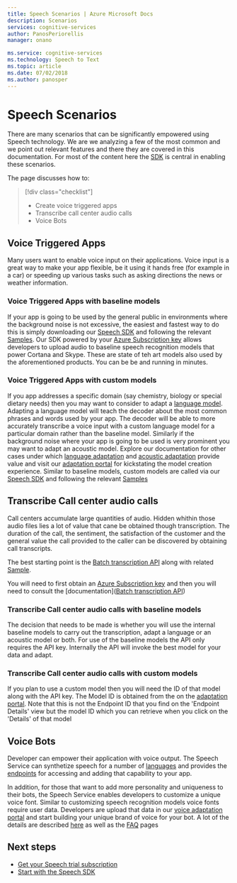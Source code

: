 ```yaml
---
title: Speech Scenarios | Azure Microsoft Docs
description: Scenarios
services: cognitive-services
author: PanosPeriorellis
manager: onano

ms.service: cognitive-services
ms.technology: Speech to Text
ms.topic: article
ms.date: 07/02/2018
ms.author: panosper
---
```


# Speech Scenarios

There are many scenarios that can be significantly empowered using Speech technology. We are we analyzing a few of the most common and we point out relevant features and there they are covered in this documentation. For most of the content here the [SDK](speech-sdk.md) is central in enabling these scenarios.

The page discusses how to:
> [!div class="checklist"]
> * Create voice triggered apps
> * Transcribe call center audio calls
> * Voice Bots

## Voice Triggered Apps

Many users want to enable voice input on their applications. Voice input is a great way to make your app flexible, be it using it hands free (for example in a car) or speeding up various tasks such as asking directions the news or weather information. 

### Voice Triggered Apps with baseline models

If your app is going to be used by the general public in environments where the background noise is not excessive, the easiest and fastest way to do this is simply downloading our [Speech SDK](speech-sdk.md) and following the relevant [Samples](quickstart-csharp-windows.md). Our SDK powered by your [Azure Subscription key](https://azure.microsoft.com/try/cognitive-services/) allows developers to upload audio to baseline speech recognition models that power Cortana and Skype. These are state of teh art models also used by the aforementioned products. You can be be and running in minutes.

### Voice Triggered Apps with custom models

If you app addresses a specific domain (say chemistry, biology or special dietary needs) then you may want to consider to adapt a [language model](how-to-customize-language-model.md). Adapting a language model will teach the decoder about the most common phrases and words used by your app. The decoder will be able to more accurately transcribe a voice input with a custom language model for a particular domain rather than the baseline model. Similarly if the background noise where your app is going to be used is very prominent you may want to adapt an acoustic model. Explore our documentation for other cases under which [language adaptation](how-to-customize-language-model.md) and [acoustic adaptation](how-to-customize-acoustic-models.md) provide value and visit our [adaptation portal](https://customspeech.ai) for kickstating the model creation experience. Similar to baseline models, custom models are called via our [Speech SDK](speech-sdk.md) and following the relevant [Samples](quickstart-csharp-windows.md)

## Transcribe Call center audio calls

Call centers accumulate large quantities of audio. Hidden whithin those audio files lies a lot of value that cane be obtained though transcription. The duration of the call, the sentiment, the satisfaction of the customer and the general value the call provided to the caller can be discovered by obtaining call transcripts.

The best starting point is the [Batch transcription API](batch-transcritpion.md) along with related [Sample](https://github.com/PanosPeriorellis/Speech_Service-BatchTranscriptionAPI).

You will need to first obtain an [Azure Subscription key](https://azure.microsoft.com/try/cognitive-services/) and then you will need to consult the [documentation]([Batch transcription API](batch-transcritpion.md))

### Transcribe Call center audio calls with baseline models

The decision that needs to be made is whether you will use the internal baseline models to carry out the transcription, adapt a language or an acoustic model or both. For use of the baseline models the API only requires the API key. Internally the API will invoke the best model for your data and adapt.

### Transcribe Call center audio calls with custom models

If you plan to use a custom model then you will need the ID of that model along with the API key. The Model ID is obtained from the on the [adaptation portal](https://customspeech.ai). Note that this is not the Endpoint ID that you find on the 'Endpoint Details' view but the model ID which you can retrieve when you click on the 'Details' of that model

## Voice Bots

Developer can empower their application with voice output. The Speech Service can synthetize speech for a number of [languages](supported-languages.ms) and provides the [endpoints](rest-apis.md) for accessing and adding that capability to your app.

In addition, for those that want to add more personality and uniqueness to their bots, the Speech Service enables developers to customize a unique voice font. Similar to customizing speech recognition models voice fonts require user data. Developers are upload that data in our [voice adaptation portal](https://customspeech.ai) and start building your unique brand of voice for your bot. A lot of the details are described [here](how-to-text-to-speech.md) as well as the [FAQ](faq-text-to-speech.md) pages 

## Next steps

* [Get your Speech trial subscription](https://azure.microsoft.com/try/cognitive-services/)
* [Start with the Speech SDK](speech-sdk.md)
